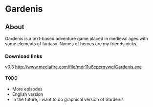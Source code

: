 # Gardenis

## About
Gardenis is a text-based adventure game placed in medieval ages with some elements of fantasy. Names of heroes are my friends nicks.

### Download links
v0.3 http://www.mediafire.com/file/mdr11u6cpcrqywq/Gardenis.exe

#### TODO
- More episodes
- English version
- In the future, i want to do graphical version of Gardenis
